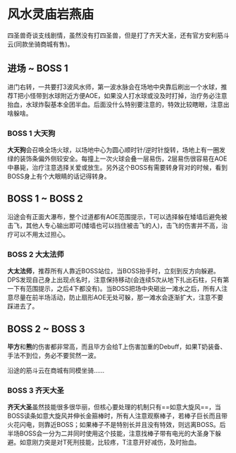 # 风水灵庙岩燕庙

四圣兽奇谈支线剧情，虽然没有打四圣兽，但是打了齐天大圣，还有官方安利筋斗云(同款坐骑商城有售)。

## 进场 ~ BOSS 1 

进门右转，一共要打3波风水师，第一波水脉会在场地中央靠后刷出一个水球，推荐<Role name="tank" />T把小怪带到水球附近方便AOE，如果没人打水球或没及时打掉，<Role name="healer" />治疗务必注意抬血，水球炸裂基本全团半血。后面没什么特别要注意的，特效比较瞎眼，注意出啥躲啥。

### BOSS 1 大天狗
**大天狗**会召唤全场火球，以场地中心为圆心顺时针/逆时针旋转，场地上有一圈发绿的装饰条偏外侧较安全。每撞上一次火球会叠一层易伤，2层易伤很容易在AOE中暴毙，<Role name="healer" />治疗注意选择关爱或放生。另外这个BOSS有需要转身背对的时候，<Role name="tank" /><Role name="healer" /><Role name="dps" />看到BOSS身上有个大眼睛的话记得转身。

## BOSS 1 ~ BOSS 2

沿途会有正面大瀑布，整个过道都有AOE范围提示，T可以选择躲在矮墙后避免被击飞，其他人专心输出即可(矮墙也可以挡住被击飞的人)，击飞的伤害并不高，治疗可以不用太过担心。

### BOSS 2 大太法师
**大太法师**，推荐<Role name="tank" /><Role name="healer" /><Role name="dps" />所有人靠近BOSS站位，当BOSS抬手时，立刻到反方向躲避。<Role name="dps" />DPS发现自己身上出现点名时，注意保持移动(会连续5次从地下扎出石柱，只有第一下有范围提示，之后4下都没有)。当BOSS把场中央砸出一滩水之后，所有人注意尽量在前半场活动，防止扇形AOE无处可躲，那一滩水会逐渐扩大，注意不要踩进去了。

## BOSS 2 ~ BOSS 3

**毕方**和**熊**的伤害都非常高，而且毕方会给T上伤害加重的Debuff，如果<Role name="tank" /><Role name="healer" />T奶装备、手法不到位，务必不要贸然一波。

沿途的筋斗云在商城有同模坐骑……

### BOSS 3 齐天大圣
**齐天大圣**虽然技能很多很华丽，但核心要处理的机制只有==如意大旋风==，当BOSS读条如意大旋风并伸长金箍棒时，<Role name="tank" /><Role name="healer" /><Role name="dps" />所有人注意观察棒子，若棒子巨长而且带火花闪电，则靠近BOSS；如果棒子不是特别长并且没有特效，则远离BOSS。后半场BOSS会一分为二并同时使用这个技能，注意找棒子带有电光的大圣身下躲避。如意刚力突是对T死刑技能，比较疼，<Role name="tank" />T注意开好减伤，<Role name="healer" />及时抬血。